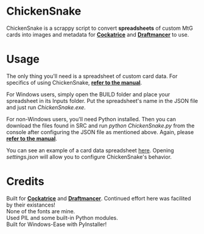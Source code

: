 ChickenSnake
=
ChickenSnake is a scrappy script to convert **spreadsheets** of custom MtG cards into images and metadata for **[Cockatrice](https://cockatrice.github.io/)** and **[Draftmancer](https://draftmancer.com/)** to use.

Usage
=
The only thing you'll need is a spreadsheet of custom card data.
For specifics of using ChickenSnake, **[refer to the manual](https://docs.google.com/document/d/1O9GpJip-OzPRiNJBgQ4u302_vP5TWEYqoMZcFQbSOGs/edit?usp=sharing)**.

For Windows users, simply open the BUILD folder and place your spreadsheet in its Inputs folder. Put the spreadsheet's name in the JSON file and just run *ChickenSnake.exe*. 

For non-Windows users, you'll need Python installed. Then you can download the files found in SRC and run *python ChickenSnake.py* from the console after configuring the JSON file as mentioned above. Again, please **[refer to the manual](https://docs.google.com/document/d/1O9GpJip-OzPRiNJBgQ4u302_vP5TWEYqoMZcFQbSOGs/edit?usp=sharing)**.
<br>

You can see an example of a card data spreadsheet [here](https://docs.google.com/spreadsheets/d/1YssDJAmf62y4FMoJEfTghtmgNZoqKLyvvz7d445Cqjk/edit?usp=sharing).
Opening *settings.json* will allow you to configure ChickenSnake's behavior. 

Credits
=
Built for **[Cockatrice](https://cockatrice.github.io/)** and **[Draftmancer](https://draftmancer.com/)**. Continued effort here was facilited by their existances!
<br>None of the fonts are mine. 
<br>Used PIL and some built-in Python modules. 
<br>Built for Windows-Ease with PyInstaller!